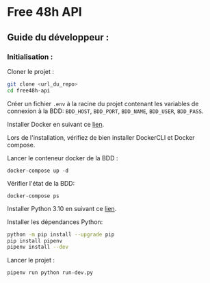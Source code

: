 # Free 48h API

## Guide du développeur :

### Initialisation :

Cloner le projet :
```bash
git clone <url_du_repo>
cd free48h-api
```

Créer un fichier `.env` à la racine du projet contenant les variables de connexion à la BDD:
`BDD_HOST`, `BDD_PORT`, `BDD_NAME`, `BDD_USER`, `BDD_PASS`.

Installer Docker en suivant ce [lien](https://www.docker.com/products/docker-desktop/).

Lors de l'installation, vérifiez de bien installer DockerCLI et Docker compose.

Lancer le conteneur docker de la BDD :
```
docker-compose up -d
```
Vérifier l'état de la BDD:
```
docker-compose ps
```

Installer Python 3.10 en suivant ce [lien](https://www.python.org/downloads/).

Installer les dépendances Python:
```bash
python -m pip install --upgrade pip
pip install pipenv
pipenv install --dev
```

Lancer le projet :
```bash
pipenv run python run-dev.py
```